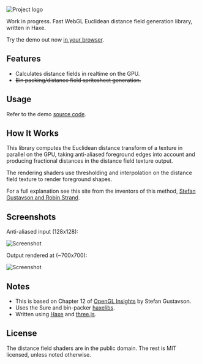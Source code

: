 ![Project logo](https://github.com/Tw1ddle/WebGL-Distance-Fields/blob/master/screenshots/webgl_distance_fields_logo.png?raw=true "WebGL Distance Fields Logo")

Work in progress. Fast WebGL Euclidean distance field generation library, written in Haxe.

Try the demo out now [in your browser](http://tw1ddle.github.io/WebGL-Distance-Fields/).

## Features ##
* Calculates distance fields in realtime on the GPU.
* ~~Bin packing/distance field spritesheet generation.~~

## Usage ##

Refer to the demo [source code](https://github.com/Tw1ddle/WebGL-Distance-Fields).

## How It Works ##

This library computes the Euclidean distance transform of a texture in parallel on the GPU, taking anti-aliased foreground edges into account and producing fractional distances in the distance field texture output.

The rendering shaders use thresholding and interpolation on the distance field texture to render foreground shapes.

For a full explanation see this site from the inventors of this method, [Stefan Gustavson and Robin Strand](http://contourtextures.wikidot.com/).

## Screenshots ##

Anti-aliased input (128x128):

![Screenshot](https://github.com/Tw1ddle/WebGL-Distance-Fields/blob/master/screenshots/screenshot1.png?raw=true "WebGL Distance Fields Screenshot 1")

Output rendered at (~700x700):

![Screenshot](https://github.com/Tw1ddle/WebGL-Distance-Fields/blob/master/screenshots/screenshot2.png?raw=true "WebGL Distance Fields Screenshot 2")

## Notes ##
* This is based on Chapter 12 of [OpenGL Insights](http://openglinsights.com/) by Stefan Gustavson.
* Uses the Sure and bin-packer [haxelibs](http://lib.haxe.org/).
* Written using [Haxe](http://haxe.org/) and [three.js](http://threejs.org/).

## License ##
The distance field shaders are in the public domain. The rest is MIT licensed, unless noted otherwise.
